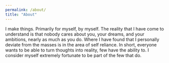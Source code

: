 ```yaml
---
permalink: /about/
title: "About"
---
```


I make things. Primarily for myself, by myself. The reality that I have come to understand is that nobody cares about you, your dreams, and your ambitions, nearly as much as you do. Where I have found that I personally deviate from the masses is in the area of self reliance. In short, everyone wants to be able to turn thoughts into reality, few have the ability to. I consider myself extremely fortunate to be part of the few that do. 
